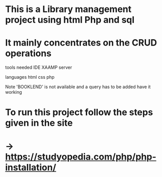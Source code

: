 # This is a Library management project using html Php and sql 
# It mainly concentrates on the CRUD operations 

tools needed
            IDE
            XAAMP server

languages 
          html
          css
          php

Note 'BOOKLEND' is not available and a query has to be added have it working

# To run this project follow the steps given in the site 
# ->    https://studyopedia.com/php/php-installation/

